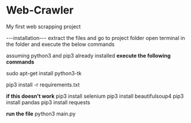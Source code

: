 # Web-Crawler
My first web scrapping project

---installation---
extract the files and go to project folder
open terminal in the folder and execute the below commands

assuming python3 and pip3 already installed
**execute the following commands**

sudo apt-get install python3-tk

pip3 install -r requirements.txt

**if this doesn't work**
pip3 install selenium
pip3 install beautifulsoup4
pip3 install pandas
pip3 install requests

**run the file**
python3 main.py
